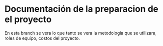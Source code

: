 # Documentación de la preparacion de el proyecto

En esta branch se vera lo que tanto se vera la metodologia que se utilizara, roles de equipo, costos del proyecto. 

